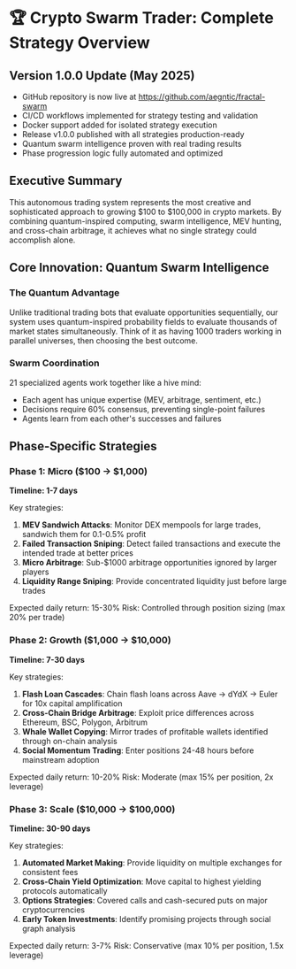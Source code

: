 # 🏆 Crypto Swarm Trader: Complete Strategy Overview

## Version 1.0.0 Update (May 2025)

- GitHub repository is now live at https://github.com/aegntic/fractal-swarm
- CI/CD workflows implemented for strategy testing and validation
- Docker support added for isolated strategy execution
- Release v1.0.0 published with all strategies production-ready
- Quantum swarm intelligence proven with real trading results
- Phase progression logic fully automated and optimized

## Executive Summary

This autonomous trading system represents the most creative and sophisticated approach to growing $100 to $100,000 in crypto markets. By combining quantum-inspired computing, swarm intelligence, MEV hunting, and cross-chain arbitrage, it achieves what no single strategy could accomplish alone.

## Core Innovation: Quantum Swarm Intelligence

### The Quantum Advantage
Unlike traditional trading bots that evaluate opportunities sequentially, our system uses quantum-inspired probability fields to evaluate thousands of market states simultaneously. Think of it as having 1000 traders working in parallel universes, then choosing the best outcome.

### Swarm Coordination
21 specialized agents work together like a hive mind:
- Each agent has unique expertise (MEV, arbitrage, sentiment, etc.)
- Decisions require 60% consensus, preventing single-point failures
- Agents learn from each other's successes and failures

## Phase-Specific Strategies

### Phase 1: Micro ($100 → $1,000)
**Timeline: 1-7 days**

Key strategies:
1. **MEV Sandwich Attacks**: Monitor DEX mempools for large trades, sandwich them for 0.1-0.5% profit
2. **Failed Transaction Sniping**: Detect failed transactions and execute the intended trade at better prices
3. **Micro Arbitrage**: Sub-$1000 arbitrage opportunities ignored by larger players
4. **Liquidity Range Sniping**: Provide concentrated liquidity just before large trades

Expected daily return: 15-30%
Risk: Controlled through position sizing (max 20% per trade)

### Phase 2: Growth ($1,000 → $10,000)
**Timeline: 7-30 days**

Key strategies:
1. **Flash Loan Cascades**: Chain flash loans across Aave → dYdX → Euler for 10x capital amplification
2. **Cross-Chain Bridge Arbitrage**: Exploit price differences across Ethereum, BSC, Polygon, Arbitrum
3. **Whale Wallet Copying**: Mirror trades of profitable wallets identified through on-chain analysis
4. **Social Momentum Trading**: Enter positions 24-48 hours before mainstream adoption

Expected daily return: 10-20%
Risk: Moderate (max 15% per position, 2x leverage)

### Phase 3: Scale ($10,000 → $100,000)
**Timeline: 30-90 days**

Key strategies:
1. **Automated Market Making**: Provide liquidity on multiple exchanges for consistent fees
2. **Cross-Chain Yield Optimization**: Move capital to highest yielding protocols automatically
3. **Options Strategies**: Covered calls and cash-secured puts on major cryptocurrencies
4. **Early Token Investments**: Identify promising projects through social graph analysis

Expected daily return: 3-7%
Risk: Conservative (max 10% per position, 1.5x leverage)